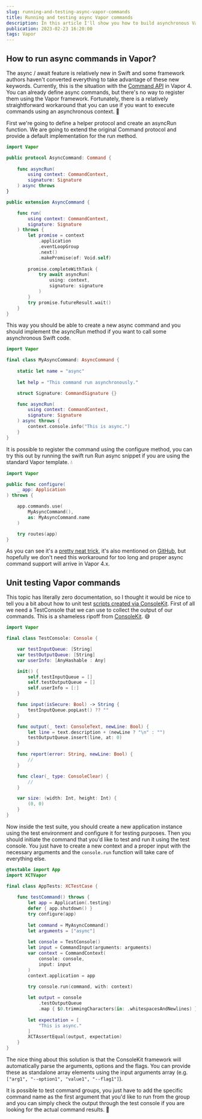 ```yaml
---
slug: running-and-testing-async-vapor-commands
title: Running and testing async Vapor commands
description: In this article I'll show you how to build asynchronous Vapor commands and how to test them using ConsoleKit.
publication: 2023-02-23 16:20:00
tags: Vapor
---
```


## How to run async commands in Vapor?

The async / await feature is relatively new in Swift and some framework authors haven't converted everything to take advantage of these new keywords. Currently, this is the situation with the [Command API](https://docs.vapor.codes/advanced/commands/?h=commands) in Vapor 4. You can already define async commands, but there's no way to register them using the Vapor framework. Fortunately, there is a relatively straightforward workaround that you can use if you want to execute commands using an asynchronous context. 🔀

First we're going to define a helper protocol and create an asyncRun function. We are going to extend the original Command protocol and provide a default implementation for the run method.

```swift
import Vapor

public protocol AsyncCommand: Command {
    
    func asyncRun(
        using context: CommandContext,
        signature: Signature
    ) async throws
}

public extension AsyncCommand {

    func run(
        using context: CommandContext,
        signature: Signature
    ) throws {
        let promise = context
            .application
            .eventLoopGroup
            .next()
            .makePromise(of: Void.self)
        
        promise.completeWithTask {
            try await asyncRun(
                using: context,
                signature: signature
            )
        }
        try promise.futureResult.wait()
    }
}
```

This way you should be able to create a new async command and you should implement the asyncRun method if you want to call some asynchronous Swift code.

```swift
import Vapor

final class MyAsyncCommand: AsyncCommand {
    
    static let name = "async"
    
    let help = "This command run asynchronously."

    struct Signature: CommandSignature {}

    func asyncRun(
        using context: CommandContext,
        signature: Signature
    ) async throws {
        context.console.info("This is async.")
    }
}
```

It is possible to register the command using the configure method, you can try this out by running the swift run Run async snippet if you are using the standard Vapor template. 💧

```swift
import Vapor

public func configure(
    _ app: Application
) throws {

    app.commands.use(
        MyAsyncCommand(),
        as: MyAsyncCommand.name
    )

    try routes(app)
}
```

As you can see it's a [pretty neat trick](https://docs.vapor.codes/basics/async/?h=async#working-with-old-and-new-apis), it's also mentioned on [GitHub](https://github.com/vapor/console-kit/issues/171), but hopefully we don't need this workaround for too long and proper async command support will arrive in Vapor 4.x.

## Unit testing Vapor commands

This topic has literally zero documentation, so I thought it would be nice to tell you a bit about how to unit test [scripts created via ConsoleKit](https://theswiftdev.com/how-to-write-swift-scripts-using-the-new-command-api-in-vapor-4/). First of all we need a TestConsole that we can use to collect the output of our commands. This is a shameless ripoff from [ConsoleKit](https://github.com/vapor/console-kit/blob/main/Tests/ConsoleKitTests/Utilities.swift#L97). 😅

```swift
import Vapor

final class TestConsole: Console {

    var testInputQueue: [String]
    var testOutputQueue: [String]
    var userInfo: [AnyHashable : Any]

    init() {
        self.testInputQueue = []
        self.testOutputQueue = []
        self.userInfo = [:]
    }

    func input(isSecure: Bool) -> String {
        testInputQueue.popLast() ?? ""
    }

    func output(_ text: ConsoleText, newLine: Bool) {
        let line = text.description + (newLine ? "\n" : "")
        testOutputQueue.insert(line, at: 0)
    }

    func report(error: String, newLine: Bool) {
        //
    }

    func clear(_ type: ConsoleClear) {
        //
    }

    var size: (width: Int, height: Int) {
        (0, 0)
    }
}
```

Now inside the test suite, you should create a new application instance using the test environment and configure it for testing purposes. Then you should initiate the command that you'd like to test and run it using the test console. You just have to create a new context and a proper input with the necessary arguments and the `console.run` function will take care of everything else.

```swift
@testable import App
import XCTVapor

final class AppTests: XCTestCase {
    
    func testCommand() throws {
        let app = Application(.testing)
        defer { app.shutdown() }
        try configure(app)
        
        let command = MyAsyncCommand()
        let arguments = ["async"]
        
        let console = TestConsole()
        let input = CommandInput(arguments: arguments)
        var context = CommandContext(
            console: console,
            input: input
        )
        context.application = app
        
        try console.run(command, with: context)

        let output = console
            .testOutputQueue
            .map { $0.trimmingCharacters(in: .whitespacesAndNewlines) }
        
        let expectation = [
            "This is async."
        ]
        XCTAssertEqual(output, expectation)
    }
}
```

The nice thing about this solution is that the ConsoleKit framework will automatically parse the arguments, options and the flags. You can provide these as standalone array elements using the input arguments array (e.g. `["arg1", "--option1", "value1", "--flag1"]`).

It is possible to test command groups, you just have to add the specific command name as the first argument that you'd like to run from the group and you can simply check the output through the test console if you are looking for the actual command results. 💪

